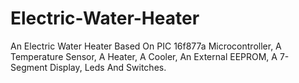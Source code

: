 # Electric-Water-Heater
An Electric Water Heater Based On PIC 16f877a Microcontroller, A Temperature Sensor, A Heater, A Cooler, An External EEPROM, A 7-Segment Display, Leds And Switches.
